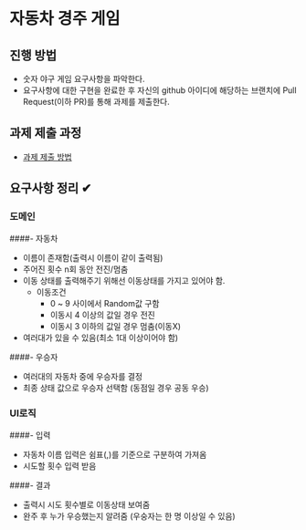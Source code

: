 # 자동차 경주 게임
## 진행 방법
* 숫자 야구 게임 요구사항을 파악한다.
* 요구사항에 대한 구현을 완료한 후 자신의 github 아이디에 해당하는 브랜치에 Pull Request(이하 PR)를 통해 과제를 제출한다.

## 과제 제출 과정
* [과제 제출 방법](https://github.com/next-step/nextstep-docs/tree/master/precourse)

## 요구사항 정리 ✔

### 도메인
####- 자동차
- 이름이 존재함(출력시 이름이 같이 출력됨) 
- 주어진 횟수 n회 동안 전진/멈춤
- 이동 상태를 출력해주기 위해선 이동상태를 가지고 있어야 함.
  - 이동조건
    - 0 ~ 9 사이에서 Random값 구함
    - 이동시 4 이상의 값일 경우 전진
    - 이동시 3 이하의 값일 경우 멈춤(이동X)
- 여러대가 있을 수 있음(최소 1대 이상이어야 함)

####- 우승자
- 여러대의 자동차 중에 우승자를 결정
- 최종 상태 값으로 우승자 선택함 (동점일 경우 공동 우승)

### UI로직
####- 입력
- 자동차 이름 입력은 쉼표(,)를 기준으로 구분하여 가져옴
- 시도할 횟수 입력 받음

####- 결과
- 출력시 시도 횟수별로 이동상태 보여줌
- 완주 후 누가 우승했는지 알려줌 (우숭자는 한 명 이상일 수 있음)
